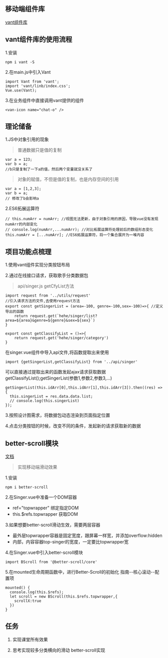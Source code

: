 ## 移动端组件库
[vant组件库](https://vant-contrib.gitee.io/vant/#/zh-CN/)

## vant组件库的使用流程

1.安装
```
npm i vant -S
```

2.在main.js中引入Vant
```
import Vant from 'vant';
import 'vant/linb/index.css';
Vue.use(Vant);
```

3.在业务组件中直接调用vant提供的组件
```
<van-icon name="chat-o" />
```

## 理论储备
1.JS中对象引用的现象
> 普通数据只是值的复制   
```
var a = 123;
var b = a;
//b只是复制了一下a的值，然后两个变量就没关系了
```
> 对象的赋值，不但是值的复制，也是内存空间的引用
```
var a = [1,2,3];
var b = a;
// 修改了b会影响a
```
2.ES6拓展运算符
```
// this.numArr = numArr; //视图无法更新，由于对象引用的原因，导致vue没有发现numArr的内部变化
// console.log(numArr,...numArr); //对比拓展运算符处理前后的数组形态变化
this.numArr = [...numArr]; //ES6拓展运算符，将一个集合展开为一堆内容
```

## 项目功能点梳理
1.使用vant组件实现分类按钮布局

2.通过在线接口请求，获取歌手分类数据包
> api/singer.js   getCfyList方法
```
import request from '../utils/request'
//引入请求方法的文件,去使用request方法
export const getSingerList = (area=-100, genre=-100,sex=-100)=>{ //定义导出的函数
    return request.get(`hehe/singer/list?area=${area}&genre=${genre}&sex=${sex}`)
}

export const getClassifyList = ()=>{
    return request.get('hehe/singer/category')
}
```

在singer.vue组件中导入api文件,将函数提取出来使用
```
import {getSingerList,getClassifyList} from '../api/singer'
```

可以直接通过提取出来的函数发起ajax请求获取数据
getClassifyList();getSingerList(参数1,参数2,参数3,...)
```
getSingerList(this.idArr[0],this.idArr[1],this.idArr[3]).then((res) => {
  this.singerList = res.data.data.list;
  // console.log(this.singerList)
});
```


3.按照设计图需求，将数据包动态渲染到页面指定位置

4.点击分类按钮的时候，改变不同的条件，发起新的请求获取新的数据

## better-scroll模块
[文档](https://better-scroll.github.io/docs/zh-CN/)
> 实现移动端滑动效果

1.安装
```
npm i better-scroll
```
2.在Singer.vue中准备一个DOM容器
  + ref="topwrapper"    绑定指定DOM
  + this.$refs.topwrapper  获取DOM

3.如果想要better-scroll滑动生效，需要两层容器
  + 最外层topwrapper容器是固定宽度，跟屏幕一样宽，并添加overflow:hidden
  + 内部，内容容器top-singer的宽度，一定要比topwrapper宽

4.在Singer.vue中引入better-scroll模块
```
import BScroll from '@better-scroll/core'
```

5.在mounted生命周期函数中，进行Better-Scroll的初始化
指南--核心滚动--配置项
```
mounted() {
  console.log(this.$refs);
  let scroll = new BScroll(this.$refs.topwrapper,{
    scrollX:true
  })
}
```

## 任务

1. 实现课堂所有效果

2. 思考实现较多分类横向的滑动  better-scroll实现

